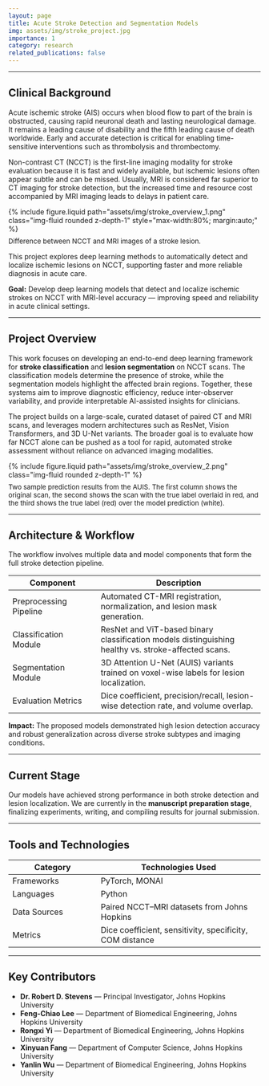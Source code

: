 ```yaml
---
layout: page
title: Acute Stroke Detection and Segmentation Models
img: assets/img/stroke_project.jpg
importance: 1
category: research
related_publications: false
---
```


---

## Clinical Background

Acute ischemic stroke (AIS) occurs when blood flow to part of the brain is obstructed, causing rapid neuronal death and lasting neurological damage. It remains a leading cause of disability and the fifth leading cause of death worldwide. Early and accurate detection is critical for enabling time-sensitive interventions such as thrombolysis and thrombectomy.

Non-contrast CT (NCCT) is the first-line imaging modality for stroke evaluation because it is fast and widely available, but ischemic lesions often appear subtle and can be missed. Usually, <a href="https://pmc.ncbi.nlm.nih.gov/articles/PMC1859855" target="_blank" style="color:var(--global-theme-color); text-decoration:none;">MRI is considered far superior to CT imaging for stroke detection</a>, but the increased time and resource cost accompanied by MRI imaging leads to delays in patient care.

<div class="row justify-content-center mt-4">
  <div class="col-sm-8 text-center">
    {% include figure.liquid 
      path="assets/img/stroke_overview_1.png"
      class="img-fluid rounded z-depth-1"
      style="max-width:80%; margin:auto;" 
    %}
    <div class="caption" style="font-size:0.95em; color:var(--global-text-color-light); margin-top:0.6em;">
      Difference between NCCT and MRI images of a stroke lesion.
    </div>
  </div>
</div>

This project explores deep learning methods to automatically detect and localize ischemic lesions on NCCT, supporting faster and more reliable diagnosis in acute care.

<div class="highlight-box">
  <strong>Goal:</strong> Develop deep learning models that detect and localize ischemic strokes on NCCT with MRI-level accuracy — improving speed and reliability in acute clinical settings.
</div>

---

## Project Overview

This work focuses on developing an end-to-end deep learning framework for **stroke classification** and **lesion segmentation** on NCCT scans. The classification models determine the presence of stroke, while the segmentation models highlight the affected brain regions. Together, these systems aim to improve diagnostic efficiency, reduce inter-observer variability, and provide interpretable AI-assisted insights for clinicians.

The project builds on a large-scale, curated dataset of paired CT and MRI scans, and leverages modern architectures such as ResNet, Vision Transformers, and 3D U-Net variants. The broader goal is to evaluate how far NCCT alone can be pushed as a tool for rapid, automated stroke assessment without reliance on advanced imaging modalities.

<div class="row justify-content-center mt-4">
  <div class="col-sm-10 text-center">
    {% include figure.liquid 
      path="assets/img/stroke_overview_2.png"
      class="img-fluid rounded z-depth-1"
    %}
    <div class="caption" style="font-size:0.95em; color:var(--global-text-color-light); margin-top:0.6em;">
      Two sample prediction results from the AUIS. The first column shows the original scan, the second shows the scan with the true label overlaid in red, and the third shows the true label (red) over the model prediction (white).
    </div>
  </div>
</div>

---

## Architecture & Workflow

The workflow involves multiple data and model components that form the full stroke detection pipeline.

<div class="table-responsive mt-4 mb-4">
  <table class="table table-bordered accent-table">
    <thead>
      <tr>
        <th style="width:35%;">Component</th>
        <th style="width:65%;">Description</th>
      </tr>
    </thead>
    <tbody>
      <tr>
        <td>Preprocessing Pipeline</td>
        <td>Automated CT-MRI registration, normalization, and lesion mask generation.</td>
      </tr>
      <tr>
        <td>Classification Module</td>
        <td>ResNet and ViT-based binary classification models distinguishing healthy vs. stroke-affected scans.</td>
      </tr>
      <tr>
        <td>Segmentation Module</td>
        <td>3D Attention U-Net (AUIS) variants trained on voxel-wise labels for lesion localization.</td>
      </tr>
      <tr>
        <td>Evaluation Metrics</td>
        <td>Dice coefficient, precision/recall, lesion-wise detection rate, and volume overlap.</td>
      </tr>
    </tbody>
  </table>
</div>

<div class="highlight-box">
  <strong>Impact:</strong> The proposed models demonstrated high lesion detection accuracy and robust generalization across diverse stroke subtypes and imaging conditions.
</div>

---

## Current Stage

Our models have achieved strong performance in both stroke detection and lesion localization. We are currently in the **manuscript preparation stage**, finalizing experiments, writing, and compiling results for journal submission.

---

## Tools and Technologies

<div class="table-responsive mt-4 mb-4">
  <table class="table table-bordered accent-table">
    <thead>
      <tr>
        <th style="width:35%;">Category</th>
        <th style="width:65%;">Technologies Used</th>
      </tr>
    </thead>
    <tbody>
      <tr>
        <td>Frameworks</td>
        <td>PyTorch, MONAI</td>
      </tr>
      <tr>
        <td>Languages</td>
        <td>Python</td>
      </tr>
      <tr>
        <td>Data Sources</td>
        <td>Paired NCCT–MRI datasets from Johns Hopkins</td>
      </tr>
      <tr>
        <td>Metrics</td>
        <td>Dice coefficient, sensitivity, specificity, COM distance</td>
      </tr>
    </tbody>
  </table>
</div>

---

## Key Contributors

- **Dr. Robert D. Stevens** — Principal Investigator, Johns Hopkins University
- **Feng-Chiao Lee** — Department of Biomedical Engineering, Johns Hopkins University
- **Rongxi Yi** — Department of Biomedical Engineering, Johns Hopkins University
- **Xinyuan Fang** — Department of Computer Science, Johns Hopkins University
- **Yanlin Wu** — Department of Biomedical Engineering, Johns Hopkins University
